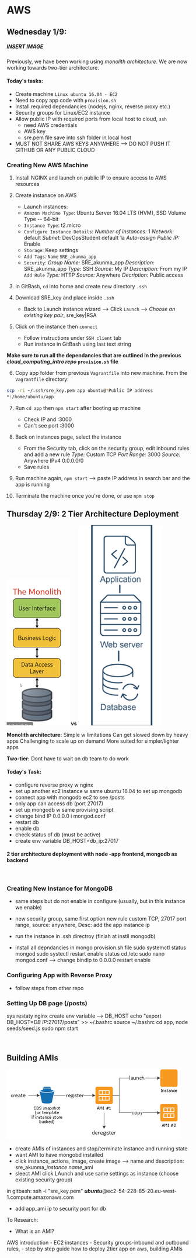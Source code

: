# AWS
## **Wednesday 1/9**:
##### **INSERT IMAGE**
 Previously, we have been working using *monolith architecture*. We are now working towards two-tier architecture.

#### **Today's tasks**:
- Create machine `Linux ubuntu 16.04 - EC2`
- Need to copy app code with `provision.sh`
- Install required dependancies (nodejs, nginx, reverse proxy etc.)
- Security groups for Linux/EC2 instance
- Allow public IP with required ports
from local host to cloud, `ssh`
    - need AWS credentials
    - AWS key
    - sre.pem file save into ssh folder in local host
- MUST NOT SHARE AWS KEYS ANYWHERE --> DO NOT PUSH IT GITHUB OR ANY PUBLIC CLOUD

### Creating New AWS Machine

1. Install NGINX and launch on public IP to ensure access to AWS resources

2. Create instanace on AWS
    - Launch instances:
    - `Amazon Machine Type`: Ubuntu Server 16.04 LTS (HVM), SSD Volume Type -- 64-bit
    - `Instance Type`: t2.micro
    - `Configure Instance Details`: 
    *Number of instances:* 1
    *Network:* default
    *Subnet:* DevOpsStudent default 1a
    *Auto-assign Public IP:* Enable
    - `Storage`: Keep settings
    - `Add Tags`: `Name` `SRE_akunma_app`
    - `Security`:
    *Group Name:* SRE_akunma_app
    *Description:* SRE_akunma_app
    *Type:* SSH *Source:* My IP *Description:* From my IP
    `Add Rule`
    *Type:* HTTP *Source:* Anywhere *Decription:* Public access 

3. In GitBash, `cd` into home and create new directory `.ssh`

4. Download SRE_key and place inside `.ssh`
    - Back to Launch instance wizard --> Click `Launch` --> *Choose an existing key pair*, sre_key|RSA

5. Click on the instance then `connect`
    - Follow instructions under `SSH client` tab
    - Run instance in GitBash using last text string

**Make sure to run all the dependancies that are outlined in the previous *cloud_computing_intro repo* `provision.sh` file**

6. Copy app folder from previous `Vagrantfile` into new machine.
From the `Vagrantfile` directory:
```bash
scp -ri ~/.ssh/sre_key.pem app ubuntu@*Public IP address
*:/home/ubuntu/app
```
7. Run `cd app` then `npm start` after booting up machine
    - Check IP and :3000
    - Can't see port :3000

8. Back on instances page, select the instance 
    - From the Security tab, click on the security group, edit inbound rules and add a new rule
    *Type:* Custom TCP *Port Range:* 3000 *Source:* Anywhere IPv4 0.0.0.0/0
    - Save rules

9. Run machine again, `npm start` --> paste IP address in search bar and the app is running

10. Terminate the machine once you're done, or use `npm stop`

## **Thursday 2/9: 2 Tier Architecture Deployment**

![image](Monolith.png)
**vs** ![image](two_tier.png)

**Monolith architecture:** 
Simple w limitations
Can get slowed down by heavy apps
Challenging to scale up on demand
More suited for simpler/lighter apps

**Two-tier:** 
Dont have to wait on db team to do work

#### **Today's Task:**
- configure reverse proxy w nginx
- set up another ec2 instance w same ubuntu 16.04 to set up mongodb
- connect app with mongodb ec2 to see /posts
- only app can access db (port 27017)
- set up mongodb w same provising script
- change bind IP 0.0.0.0 i mongod.conf
- restart db
- enable db
- check status of db (must be active)
- create env variable DB_HOST=db_ip:27017
#### **2 tier architecture deployment with node -app frontend, mongodb as backend**
<br>

### Creating New Instance for MongoDB

- same steps but do not enable in configure (usually, but in this instance we enable)
- new security group, same first option new rule
custom TCP, 27017 port range, source: anywhere, Desc: add the app instance ip

- run the instance in .ssh directroy (finiah at instll mongodb)
- install all depndancies in mongo provision.sh file
sudo systemctl status mongod
sudo systectl restart
enable
status
cd /etc
sudo nano mongod.conf --> change bindIp to 0.0.0.0
restart
enable

### Configuring App with Reverse Proxy

- follow steps from other repo

### Setting Up DB page (/posts)

sys restaty nginx
create env variable --> DB_HOST
echo "export DB_HOST=*DB IP*:27017/posts" >> ~/.bashrc
source ~/.bashrc
cd app, node seeds/seed.js
sudo npm start

<br>

## Building AMIs

![image](ami_lifecycle.png)

- create AMIs of instances and stop/terminate instance and running state
- want AMI to have mongobd installed
- click instance, actions, image, create image --> name and description: sre_akunma_*instance name*_ami
- sleect AMI click LAunch and use same settings as instance (choose existing security group)

in gitbash: ssh -i "sre_key.pem" ***ubuntu***@ec2-54-228-85-20.eu-west-1.compute.amazonaws.com

- add app_ami ip to security port for db

To Research:

- What is an AMI?

AWS introduction - EC2 instances - Security groups-inbound and outbound rules,  - step by step guide how to deploy 2tier app on aws, building AMIs
